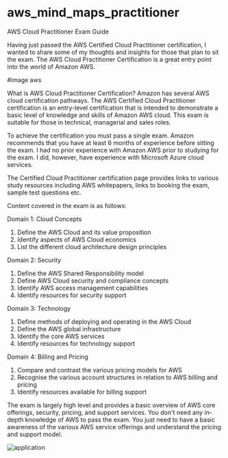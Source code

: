 # aws_mind_maps_practitioner

AWS Cloud Practitioner Exam Guide

Having just passed the AWS Certified Cloud Practitioner certification, I wanted to share some of my thoughts and insights for those that plan to sit the exam.
The AWS Cloud Practitioner Certification is a great entry point into the world of Amazon AWS.

#image aws

What is AWS Cloud Practitioner Certification?
Amazon has several AWS cloud certification pathways. The AWS Certified Cloud Practitioner certification is an entry-level certification that is intended to demonstrate a basic level of knowledge and skills of Amazon AWS cloud. This exam is suitable for those in technical, managerial and sales roles.

To achieve the certification you must pass a single exam. Amazon recommends that you have at least 6 months of experience before sitting the exam. I had no prior experience with Amazon AWS prior to studying for the exam. I did, however, have experience with Microsoft Azure cloud services.

The Certified Cloud Practitioner certification page provides links to various study resources including AWS whitepapers, links to booking the exam, sample test questions etc.

Content covered in the exam is as follows:

Domain 1: Cloud Concepts
1. Define the AWS Cloud and its value proposition
2. Identify aspects of AWS Cloud economics
3. List the different cloud architecture design principles

Domain 2: Security
1. Define the AWS Shared Responsibility model
2. Define AWS Cloud security and compliance concepts
3. Identify AWS access management capabilities
4. Identify resources for security support

Domain 3: Technology
1. Define methods of deploying and operating in the AWS Cloud
2. Define the AWS global infrastructure
2. Identify the core AWS services
4. Identify resources for technology support

Domain 4: Billing and Pricing
1. Compare and contrast the various pricing models for AWS
2. Recognise the various account structures in relation to AWS billing and pricing
3. Identify resources available for billing support

The exam is largely high level and provides a basic overview of AWS core offerings, security, pricing, and support services. You don't need any in-depth knowledge of AWS  to pass the exam. You just need to have a basic awareness of the various AWS service offerings and understand the pricing and support model.

<img src="https://github.com/weder96/aws_mind_maps_practitioner/blob/main/images/AWS%20Applications.png" alt="application" />


